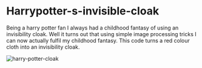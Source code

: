 # Harrypotter-s-invisible-cloak

Being a harry potter fan I always had a childhood fantasy of using an invisibility cloak. Well it turns out that using simple image processing tricks I can now actually fulfil my childhood fantasy. This code turns a red colour cloth into an invisibility cloak.

![harry-potter-cloak](https://user-images.githubusercontent.com/79859072/140632299-02f0bbc9-7240-448a-9287-549b6a332bcb.jpg)

